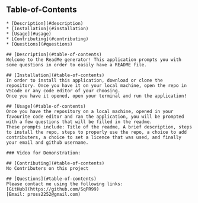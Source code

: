 ## Table-of-Contents
    * [Description](#description)
    * [Installation](#installation)
    * [Usage](#usage)
    * [Contributing](#contributing)
    * [Questions](#questions)
    
    ## [Description](#table-of-contents)
    Welcome to the ReadMe generator! This application prompts you with some questions in order to easily have a README file.
    
    ## [Installation](#table-of-contents)
    In order to install this application, download or clone the repository. Once you have it on your local machine, open the repo in VSCode or any code editor of your choosing.
    Once you have it opened, open your terminal and run the application!
    
    ## [Usage](#table-of-contents)
    Once you have the repository on a local machine, opened in your favourite code editor and ran the application, you will be prompted with a few questions that will be filled in the readme.
    These prompts include: Title of the readme, A brief description, steps to install the repo, steps to properly use the repo, a choice to add contributers, a choice to set a licence that was used, and finally your email and github username.
    
    ### Video for Demonstration:
    
    ## [Contributing](#table-of-contents)
    No Contributers on this project
    
    ## [Questions](#table-of-contents)
    Please contact me using the following links:
    [GitHub](https://github.com/SqPR99)
    [Email: pross2252@gmail.com)
